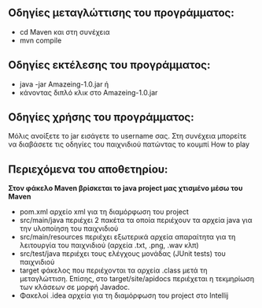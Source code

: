 ## Οδηγίες μεταγλώττισης του προγράμματος: 
* cd Maven και στη συνέχεια 
* mvn compile

## Οδηγίες εκτέλεσης του προγράμματος: 
* java -jar Amazeing-1.0.jar ή 
* κάνοντας διπλό κλικ στο Amazeing-1.0.jar

## Οδηγίες χρήσης του προγράμματος: 
Μόλις ανοίξετε το jar εισάγετε το username σας. 
Στη συνέχεια μπορείτε να διαβάσετε τις οδηγίες του παιχνιδιού πατώντας το κουμπί How to play

## Περιεχόμενα του αποθετηρίου:
**Στον φάκελο Maven βρίσκεται το java project μας χτισμένο μέσω του Maven**
* pom.xml αρχείο xml για τη διαμόρφωση του project
* src/main/java περιέχει 2 πακέτα τα οποία περιέχουν τα αρχεία java για την υλοποίηση του παιχνιδιού
* src/main/resources περιέχει εξωτερικά αρχεία απαραίτητα για τη λειτουργία του παιχνιδιού (αρχεία .txt, .png, .wav κλπ)
* src/test/java περιέχει τους ελέγχους μονάδας (JUnit tests) του παιχνιδιού
* target φάκελος που περιέχονται τα αρχεία .class μετά τη μεταγλώττιση. Επίσης, στο target/site/apidocs περιέχεται η τεκμηρίωση των κλάσεων σε μορφή Javadoc.
* Φακελοί .idea αρχεία για τη διαμόρφωση του project στο Intellij

